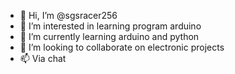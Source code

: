 - 👋 Hi, I’m @sgsracer256
- 👀 I’m interested in learning program arduino
- 🌱 I’m currently learning arduino and python
- 💞️ I’m looking to collaborate on electronic projects
- 📫 Via chat

<!---
sgsracer256/sgsracer256 is a ✨ special ✨ repository because its `README.md` (this file) appears on your GitHub profile.
You can click the Preview link to take a look at your changes.
--->

